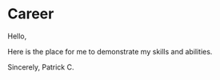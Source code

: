 # Career

Hello,

Here is the place for me to demonstrate my skills and abilities.

Sincerely,
Patrick C.
